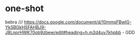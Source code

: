 # one-shot
 bebra
/// https://docs.google.com/document/d/10mmsFBwIG-YkSBGkHSFAHBJ9-J8LnprHWK70ob9zbew/edit#heading=h.m2d4uv7khpbb - GDD
